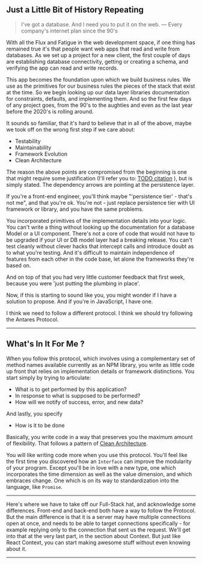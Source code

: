 ## Just a Little Bit of History Repeating

> I've got a database. And I need you to put it on the web.
> — Every company's internet plan since the 90's

With all the Flux and Fatigue in the web development space, if one thing has remained true it's that people want web apps that read and write from databases. As we set up a project for a new client, the first couple of days are establishing database connectivity, getting or creating a schema, and verifying the app can read and write records.

This app becomes the foundation upon which we build business rules. We use as the primitives for our business rules the pieces of the stack that exist at the time. So we begin looking up our data layer libraries documentation for constraints, defaults, and implementing them. And so the first few days of any project goes, from the 90's to the aughties and even as the last year before the 2020's is rolling around.

It sounds so familiar, that it's hard to believe that in all of the above, maybe we took off on the wrong first step if we care about:

- Testability
- Maintainability
- Framework Evolution
- Clean Architecture

The reason the above points are compromised from the beginning is one that might require some justification (I'll refer you to: [TODO citation]() ), but is simply stated. The dependency arrows are pointing at the persistence layer.

If you're a front-end engineer, you'll think maybe "'persistence tier' - that's not me", and that you're ok. You're not - just replace persistence tier with UI framework or library, and you have the same problems.

You incorporated primitives of the implementation details into your logic. You can't write a thing without looking up the documentation for a database Model or a UI component. There's not a core of code that would not have to be upgraded if your UI or DB model layer had a breaking release. You can't test cleanly without clever hacks that intercept calls and introduce doubt as to what you're testing. And it's difficult to maintain independence of features from each other in the code base, let alone the frameworks they're based on.

And on top of that you had very little customer feedback that first week, because you were 'just putting the plumbing in place'.

Now, if this is starting to sound like you, you might wonder if I have a solution to propose. And if you're in JavaScript, I have one.

I think we need to follow a different protocol. I think we should try following the Antares Protocol.

---

## What's In It For Me ?
When you follow this protocol, which involves using a complementary set of method names available currently as an NPM library, you write as little code up front that relies on implementation details or framework distinctions. You start simply by trying to articulate:

- What is to get performed by this application?
- In response to what is supposed to be performed?
- How will we notify of success, error, and new data?

And lastly, you specify

- How is it to be done

Basically, you write code in a way that preserves you the maximum amount of flexibility. That follows a pattern of [Clean Architecture]().

You will like writing code more when you use this protocol. You'll feel like the first time you discovered how an `Interface` can improve the modularity of your program. Except you'll be in love with a new type, one which incorporates the time dimension as well as the value dimension, and which embraces change. One which is on its way to standardization into the language, like `Promise`.

---

Here's where we have to take off our Full-Stack hat, and acknowledge some differences. Front-end and back-end both have a way to follow the Protocol. But the main difference is that it is a server may have multiple connections open at once, and needs to be able to target connections specifically - for example replying only to the connection that sent us the request. We'll get into that at the very last part, in the section about Context. But just like React Context, you can start making awesome stuff without even knowing about it.

---

